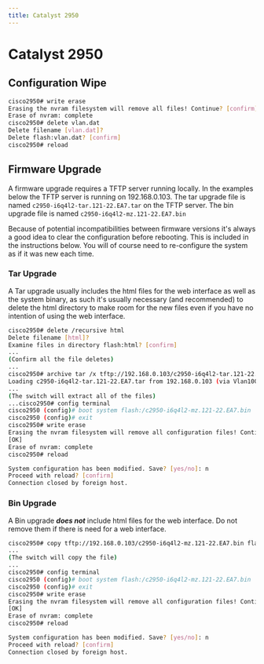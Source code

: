```yaml
---
title: Catalyst 2950
---
```


# Catalyst 2950

## Configuration Wipe

```sh
cisco2950# write erase
Erasing the nvram filesystem will remove all files! Continue? [confirm]y[OK]
Erase of nvram: complete
cisco2950# delete vlan.dat
Delete filename [vlan.dat]? 
Delete flash:vlan.dat? [confirm]
cisco2950# reload
```

## Firmware Upgrade

A firmware upgrade requires a TFTP server running locally. In the examples
below the TFTP server is running on 192.168.0.103. The tar upgrade file is
named `c2950-i6q4l2-tar.121-22.EA7.tar` on the TFTP server. The bin upgrade
file is named `c2950-i6q4l2-mz.121-22.EA7.bin`

Because of potential incompatibilities between firmware versions it's always a
good idea to clear the configuration before rebooting. This is included in the
instructions below. You will of course need to re-configure the system as if it
was new each time.

### Tar Upgrade

A Tar upgrade usually includes the html files for the web interface as well as
the system binary, as such it's usually necessary (and recommended) to delete
the html directory to make room for the new files even if you have no intention
of using the web interface.

```sh
cisco2950# delete /recursive html
Delete filename [html]? 
Examine files in directory flash:html? [confirm]
...
(Confirm all the file deletes)
...
cisco2950# archive tar /x tftp://192.168.0.103/c2950-i6q4l2-tar.121-22.EA7.tar flash:
Loading c2950-i6q4l2-tar.121-22.EA7.tar from 192.168.0.103 (via Vlan100):
...
(The switch will extract all of the files)
...cisco2950# config terminal
cisco2950 (config)# boot system flash:/c2950-i6q4l2-mz.121-22.EA7.bin
cisco2950 (config)# exit
cisco2950# write erase
Erasing the nvram filesystem will remove all configuration files! Continue? [confirm]
[OK]
Erase of nvram: complete
cisco2950# reload

System configuration has been modified. Save? [yes/no]: n
Proceed with reload? [confirm]
Connection closed by foreign host.
```

### Bin Upgrade

A Bin upgrade ***does not*** include html files for the web interface. Do not
remove them if there is need for a web interface.

```sh
cisco2950# copy tftp://192.168.0.103/c2950-i6q4l2-mz.121-22.EA7.bin flash:
...
(The switch will copy the file)
...
cisco2950# config terminal
cisco2950 (config)# boot system flash:/c2950-i6q4l2-mz.121-22.EA7.bin
cisco2950 (config)# exit
cisco2950# write erase
Erasing the nvram filesystem will remove all configuration files! Continue? [confirm]
[OK]
Erase of nvram: complete
cisco2950# reload

System configuration has been modified. Save? [yes/no]: n
Proceed with reload? [confirm]
Connection closed by foreign host.
```

